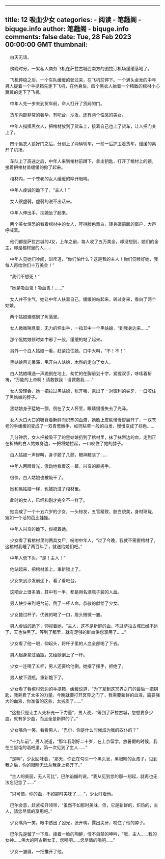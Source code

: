 
---
title: 12 吸血少女
categories: 
    - 阅读
    - 笔趣阁 - biquge.info
author: 笔趣阁 - biquge.info
comments: false
date: Tue, 28 Feb 2023 00:00:00 GMT
thumbnail: 
---

<div>   
    白天无话。<br><br>    傍晚时分，一架私人商务飞机在萨拉古城西南方的图拉汀机场缓缓落地了。<br><br>    飞机停稳之后，一个车队缓缓的驶过来，在飞机前停下。一个满头金发的中年男人提着一个手提箱先走下飞机，在他身后，四个黑衣人抬着一个精致的棺材小心翼翼的走下了飞机。<br><br>    中年人先一步来到货车前，命人打开了货厢的门。<br><br>    货车内部非常的奢华，有吧台，沙发，还有两个性感的美女。<br><br>    中年人指挥黑衣人，把棺材放到了货车上，接着自己也上了货车，让人把门关上了。<br><br>    四个黑衣人锁好门之后，分别上了两辆轿车，一前一后护卫着货车，缓缓的离开了机场。<br><br>    车队上了高速之后，中年人来到棺材前蹲下，拿出钥匙，打开了棺材上的锁，接着把棺材盖缓缓的掀了起来。<br><br>    棺材内，一个苍老的女人缓缓的睁开眼睛。<br><br>    中年人虔诚的跪下了，“主人！”<br><br>    女人很虚弱，虚弱的说不出话来。<br><br>    中年人伸出手，扶她坐了起来。<br><br>    两个美女惊恐的看着棺材中的女人，吓得脸色煞白，转身砸前面的窗户，大声呼喊着。<br><br>    他们都是萨拉古城的J女，上车之前，每人收了五万美金，却没想到，她们的金主，却是棺材里的人……<br><br>    中年人见她们吵闹，训斥道，“你们怕什么？这是我的主人！你们伺候好她，我每人再给你们十万美金！”<br><br>    “我们不想死！”<br><br>    “她是吸血鬼！吸血鬼！……”<br><br>    女人并不生气，她让中年人扶着自己，缓缓的站起来，转过身来，看向了两个姑娘。<br><br>    两个姑娘蜷缩到了角落里。<br><br>    女人微微喘息着，无力的伸出手，一指其中一个黑姑娘，“到我身边来……”<br><br>    那个黑姑娘顿时如中邪了一般，缓缓的站了起来。<br><br>    另外一个白人姑娘一看，赶紧拉住她，口中大叫，“不！不！”<br><br>    黑姑娘目光呆滞，甩开白人姑娘，木然的走向了女人。<br><br>    白人姑娘噗通一声跪倒在地上，匆忙的在胸前划十字，紧握双手，哆嗦着祈祷，“万能的上帝啊！请救救我！请救救我……”<br><br>    女人没理会，她一把拉过黑姑娘，张开嘴，露出了一对锋利的尖牙，一口咬住了黑姑娘的脖子。<br><br>    黑姑娘身子猛地一颤，倒在了女人怀里，眼睛慢慢失去了光泽。<br><br>    女人大口大口的吸食着新鲜而炽热的血液，她脸上皮肤慢慢舒展开了，一双苍老的手缓缓的变成了一双青葱嫩手，如同枯草一般的白发，慢慢变成了棕色……<br><br>    几分钟后，女人把被吸干了的黑姑娘扔到了棺材里，抹了抹唇边的血，走到正在祈祷的白人姑娘身边，一把将她拉起，一口咬住了她的脖子。<br><br>    白人姑娘一声惨叫，身子颤了几颤，眼神黯淡了……<br><br>    中年人两眼冒光，激动地看着这一幕，兴奋的直搓手。<br><br>    很快，白人姑娘也被吸干了。<br><br>    她和黑姑娘一样，也被扔进了棺材里。<br><br>    此时的女人，已经和刚才完全不一样了。<br><br>    她变成了一个十五六岁的少女，一头棕发，五官精致，肤白貌美，身材玲珑，宛如一个活的芭比娃娃。<br><br>    中年人兴奋的跪下，仰视着她。<br><br>    少女看了看棺材里的两具女尸，吩咐中年人，“过了今晚，我就不需要棺材了，这棺材我睡了两百年了，就送给她们吧。”<br><br>    中年人低下头，“是！主人！”<br><br>    他站起来，把棺材盖上，重新锁上了。<br><br>    少女来到沙发前坐下，看了看吧台。<br><br>    这吧台上很多酒，其中有一半，都是用名酒瓶子装的人血。<br><br>    男人快步来到吧台前，倒了一杯人血，恭敬的献给了少女。<br><br>    少女接过杯子，优雅的喝了一口，眉头微微一皱。<br><br>    男人虔诚的跪下，仰视着她，“主人，这不是新鲜的血，不过萨拉古城已经不远了，天也快黑了。等到了那里，就有足够的鲜血供您享用了……”<br><br>    少女看了他一眼，仰起头，将杯子里的人血全部喝了下去。<br><br>    男人起身拿过酒瓶，又给她倒上了一杯。<br><br>    少女一连喝了五杯，男人还要给他倒，她摆了摆手，拒绝了。<br><br>    男人放下酒瓶，重新跪下了。<br><br>    少女看了看棺材旁边的手提箱，缓缓说道，“为了拿到这冥界之门的最后一把钥匙，我耗费了太多的力量。今晚就要打开冥界之门了，我需要新鲜的血液，需要强大的血液，你准备的这些，太劣质了……”<br><br>    “这些只是让主人先补充一下力量”，男人说，“等到了萨拉古城，您想要多少血，就有多少血，而且全是新鲜的了。”<br><br>    少女嘴角一笑，看看男人，“巴尔，你是什么时候成为我的奴仆的？”<br><br>    “十九年前”，男人说道，“那年我刚好二十岁，在上京留学，放暑假的时候，我在三里屯的酒吧里，第一次见到了主人……”<br><br>    “是啊”，少女回味着，“那天，你正在勾引一个黑头发，黑眼睛的女孩子，见到我之后，你的眼睛无法从我身上移开了。”<br><br>    “主人的美丽，无人可比”，巴尔谄媚的说，“我从见到您的那一刻起，就再也无法忘记您了……”<br><br>    “只可惜，你的血，不如那时美味了……”，少女盯着他。<br><br>    巴尔会意，赶紧松开领带，“虽然不如那时美味，但，它是新鲜的，炽热的，主人，请您尽情的享用吧。”<br><br>    少女嘴角一笑，眼中透出了凶光，张开嘴，露出尖牙，咬住了他的脖子。<br><br>    巴尔先是皱了一下眉，接着一脸的陶醉，情不自禁的呻吟，“哦，主人……我的女神……伟大的阿古斯女王，您喝吧……您尽情的喝吧……”<br><br>    少女一皱眉，一把推开了他。<br><br>    <!--over-->
  
</div>
            